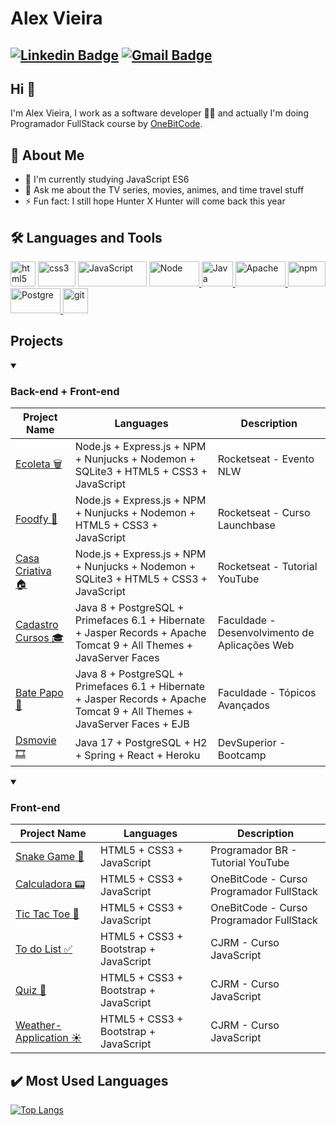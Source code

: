 # Alex Vieira
[![Linkedin Badge](https://img.shields.io/badge/-alexvieira-blue?style=flat-square&logo=Linkedin&logoColor=white&link=https://www.linkedin.com/in/alex-vieira-081888109/)](https://www.linkedin.com/in/alex-vieira-081888109/)
[![Gmail Badge](https://img.shields.io/badge/-alexvieiracb20@gmail.com-c14438?style=flat-square&logo=Gmail&logoColor=white&link=mailto:sakshamtaneja7861@gmail.com)](mailto:alexvieiracb20@gmail.com)
---

## Hi 👋          
I'm Alex Vieira, I work as a software developer 👨‍💻 and actually I'm doing Programador FullStack course by [OneBitCode](https://www.youtube.com/@OneBitCode).

## 🧐 About Me
- 🔭 I'm currently studying JavaScript ES6
- 💬 Ask me about the TV series, movies, animes, and time travel stuff
- ⚡ Fun fact: I still hope Hunter X Hunter will come back this year

## 🛠️ Languages and Tools
<p align="left"> 
<a href="https://www.w3.org/html/" target="_blank"> <img src="https://www.vectorlogo.zone/logos/w3_html5/w3_html5-icon.svg" alt="html5" width="40" height="40"/></a> 
<a href="https://www.w3schools.com/css/" target="_blank"> <img src="https://www.vectorlogo.zone/logos/netlifyapp_watercss/netlifyapp_watercss-ar21.svg" alt="css3" width="60" height="40"/></a> 
<a href="https://www.javascript.com/" target="_blank"> <img src="https://www.vectorlogo.zone/logos/javascript/javascript-horizontal.svg" alt="JavaScript" width="110" height="40"/></a>
<a href="https://nodejs.org/en//" target="_blank"> <img src="https://www.vectorlogo.zone/logos/nodejs/nodejs-horizontal.svg" alt="Node" width="80" height="40"/> </a>
<a href="https://https://www.java.com/en/" target="_blank"> <img src="https://www.vectorlogo.zone/logos/java/java-icon.svg" alt="Java" width="50" height="40"/> </a>
<a href="https://www.apache.org/" target="_blank"> <img src="https://www.vectorlogo.zone/logos/apache/apache-official.svg" alt="Apache" width="80" height="40"/> </a>
<a href="https://www.npmjs.com/" target="_blank"> <img src="https://www.vectorlogo.zone/logos/npmjs/npmjs-ar21.svg" alt="npm" width="60" height="40"/> </a>
<a href="https://www.postgresql.org/" target="_blank"> <img src="https://www.vectorlogo.zone/logos/postgresql/postgresql-ar21.svg" alt="Postgre" width="80" height="40"/> </a> 
<a href="https://git-scm.com/" target="_blank"> <img src="https://www.vectorlogo.zone/logos/git-scm/git-scm-icon.svg" alt="git" width="40" height="40"/> </a>  
</p>
    
## Projects    
<details open>
  <summary><h3>Back-end + Front-end</h3></summary>
  
  | Project Name | Languages | Description | 
  |------|-------|-------|
  | [Ecoleta 🗑️](https://github.com/alexvieirasj/nlw) | Node.js + Express.js + NPM + Nunjucks + Nodemon + SQLite3 + HTML5 + CSS3 + JavaScript | Rocketseat - Evento NLW |
  | [Foodfy 🍲](https://github.com/alexvieirasj/foodfy) | Node.js + Express.js + NPM + Nunjucks + Nodemon + HTML5 + CSS3 + JavaScript | Rocketseat - Curso Launchbase | 
  | [Casa Criativa 🏠](https://github.com/alexvieirasj/casa-criativa) | Node.js + Express.js + NPM + Nunjucks + Nodemon + SQLite3 + HTML5 + CSS3 + JavaScript | Rocketseat - Tutorial YouTube |
  | [Cadastro Cursos 🎓](https://github.com/alexvieirasj/DAW-Modelo-1-Web) | Java 8 + PostgreSQL + Primefaces 6.1 + Hibernate + Jasper Records + Apache Tomcat 9 + All Themes + JavaServer Faces  | Faculdade - Desenvolvimento de Aplicações Web |
  | [Bate Papo 💬](https://github.com/alexvieirasj/BatePapo) | Java 8 + PostgreSQL + Primefaces 6.1 + Hibernate + Jasper Records + Apache Tomcat 9 + All Themes + JavaServer Faces + EJB  | Faculdade - Tópicos Avançados |
  | [Dsmovie 🎞️](https://github.com/alexvieirasj/dsmovie) | Java 17 + PostgreSQL + H2 + Spring + React + Heroku | DevSuperior - Bootcamp |
  
  
</details>

<details open>
  <summary><h3>Front-end</h3></summary>
  
  | Project Name | Languages | Description |  
  |------|-------|-------|
  | [Snake Game 🐍](https://github.com/alexvieirasj/snake-game) | HTML5 + CSS3 + JavaScript | Programador BR - Tutorial YouTube |
  | [Calculadora 📟](https://github.com/alexvieirasj/onebitcode_calculator) | HTML5 + CSS3 + JavaScript | OneBitCode - Curso Programador FullStack |
  | [Tic Tac Toe 🎯](https://github.com/alexvieirasj/onebitcode-tic-tac-toe) | HTML5 + CSS3 + JavaScript | OneBitCode - Curso Programador FullStack |
  | [To do List ✅](https://github.com/alexvieirasj/to-do-list) | HTML5 + CSS3 + Bootstrap + JavaScript | CJRM - Curso JavaScript | 
  | [Quiz 🎲](https://github.com/alexvieirasj/quiz-application) | HTML5 + CSS3 + Bootstrap + JavaScript | CJRM - Curso JavaScript |
  | [Weather-Application ☀️](https://github.com/alexvieirasj/weather-application) | HTML5 + CSS3 + Bootstrap + JavaScript | CJRM - Curso JavaScript |

  
</details>

## :heavy_check_mark: Most Used Languages
[![Top Langs](https://github-readme-stats.vercel.app/api/top-langs/?username=alexvieirasj&layout=compact&how_icons=true&theme=dark)](https://github.com/anuraghazra/github-readme-stats)

